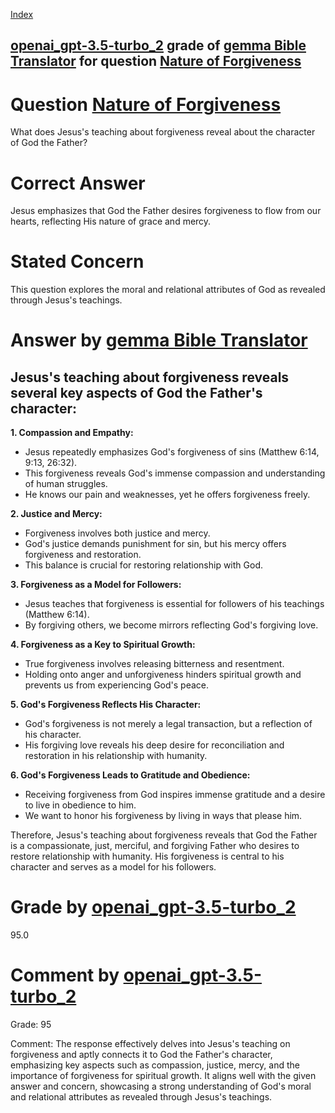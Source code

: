 
[Index](../../../../index.md)
## [openai_gpt-3.5-turbo_2](../../../grading_models/openai_gpt-3.5-turbo_2.md) grade of [gemma Bible Translator](../../../answering_models/gemma_Bible_Translator.md) for question [Nature of Forgiveness](../../../questions/Nature_of_Forgiveness.md)

# Question [Nature of Forgiveness](../../../questions/Nature_of_Forgiveness.md)
What does Jesus's teaching about forgiveness reveal about the character of God the Father?

# Correct Answer
Jesus emphasizes that God the Father desires forgiveness to flow from our hearts, reflecting His nature of grace and mercy.

# Stated Concern
This question explores the moral and relational attributes of God as revealed through Jesus's teachings.

# Answer by [gemma Bible Translator](../../../answering_models/gemma_Bible_Translator.md)
## Jesus's teaching about forgiveness reveals several key aspects of God the Father's character:

**1. Compassion and Empathy:**

- Jesus repeatedly emphasizes God's forgiveness of sins (Matthew 6:14, 9:13, 26:32).
- This forgiveness reveals God's immense compassion and understanding of human struggles. 
- He knows our pain and weaknesses, yet he offers forgiveness freely.

**2. Justice and Mercy:**

- Forgiveness involves both justice and mercy. 
- God's justice demands punishment for sin, but his mercy offers forgiveness and restoration.
- This balance is crucial for restoring relationship with God.

**3. Forgiveness as a Model for Followers:**

- Jesus teaches that forgiveness is essential for followers of his teachings (Matthew 6:14).
- By forgiving others, we become mirrors reflecting God's forgiving love.

**4. Forgiveness as a Key to Spiritual Growth:**

- True forgiveness involves releasing bitterness and resentment. 
- Holding onto anger and unforgiveness hinders spiritual growth and prevents us from experiencing God's peace.

**5. God's Forgiveness Reflects His Character:**

- God's forgiveness is not merely a legal transaction, but a reflection of his character.
- His forgiving love reveals his deep desire for reconciliation and restoration in his relationship with humanity.

**6. God's Forgiveness Leads to Gratitude and Obedience:**

- Receiving forgiveness from God inspires immense gratitude and a desire to live in obedience to him.
- We want to honor his forgiveness by living in ways that please him.

Therefore, Jesus's teaching about forgiveness reveals that God the Father is a compassionate, just, merciful, and forgiving Father who desires to restore relationship with humanity. His forgiveness is central to his character and serves as a model for his followers.

# Grade by [openai_gpt-3.5-turbo_2](../../../grading_models/openai_gpt-3.5-turbo_2.md)
95.0

# Comment by [openai_gpt-3.5-turbo_2](../../../grading_models/openai_gpt-3.5-turbo_2.md)
Grade: 95

Comment: The response effectively delves into Jesus's teaching on forgiveness and aptly connects it to God the Father's character, emphasizing key aspects such as compassion, justice, mercy, and the importance of forgiveness for spiritual growth. It aligns well with the given answer and concern, showcasing a strong understanding of God's moral and relational attributes as revealed through Jesus's teachings.
